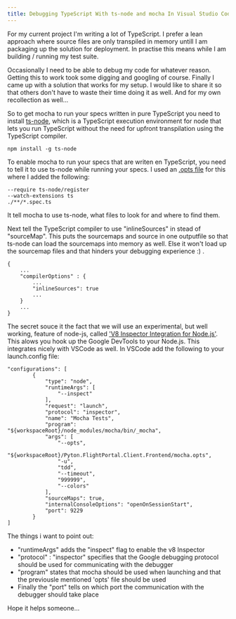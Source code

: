 ```yaml
---
title: Debugging TypeScript With ts-node and mocha In Visual Studio Code
---
```


For my current project I'm writing a lot of TypeScript. I prefer a lean approach where source files are only transpiled in memory untill I am packaging up the solution for deployment. In practise this means while I am building / running my test suite.

Occasionally I need to be able to debug my code for whatever reason. Getting this to work took some digging and googling of course. Finally I came up with a solution that works for my setup. I would like to share it so that others don't have to waste their time doing it as well. And for my own recollection as well...

So to get mocha to run your specs written in pure TypeScript you need to install [ts-node](https://github.com/TypeStrong/ts-node), which is a TypeScript execution environment for node that lets you run TypeScript without the need for upfront transpilation using the TypeScript compiler.

```
npm install -g ts-node
```

To enable mocha to run your specs that are writen en TypeScript, you need to tell it to use ts-node while running your specs. I used an [.opts file](https://mochajs.org/#mochaopts) for this where I added the following:

```
--require ts-node/register
--watch-extensions ts
./**/*.spec.ts
```

It tell mocha to use ts-node, what files to look for and where to find them.

Next tell the TypeScript compiler to use "inlineSources" in stead of "sourceMap". This puts the sourcemaps and source in one outputfile so that ts-node can load the sourcemaps into memory as well. Else it won't load up the sourcemap files and that hinders your debugging experience :) .

```
{
    ...
    "compilerOptions" : {
        ...
        "inlineSources": true
        ...
    }
    ...
}
```

The secret souce it the fact that we will use an experimental, but well working, feature of node-js, called ['V8 Inspector Integration for Node.js'](https://nodejs.org/api/debugger.html#debugger_v8_inspector_integration_for_node_js). This alows you hook up the Google DevTools to your Node.js. This integrates nicely with VSCode as well. In VSCode add the following to your launch.config file:

```
"configurations": [
        {
            "type": "node",
            "runtimeArgs": [
                "--inspect"
            ],
            "request": "launch",
            "protocol": "inspector",
            "name": "Mocha Tests",
            "program": "${workspaceRoot}/node_modules/mocha/bin/_mocha",
            "args": [
                "--opts",
                "${workspaceRoot}/Pyton.FlightPortal.Client.Frontend/mocha.opts",
                "-u",
                "tdd",
                "--timeout",
                "999999",
                "--colors"
            ],
            "sourceMaps": true,
            "internalConsoleOptions": "openOnSessionStart",
            "port": 9229
        }
]
```

The things i want to point out:
* "runtimeArgs" adds the "inspect" flag to enable the v8 Inspector
* "protocol" : "inspector" specifies that the Google debugging protocol should be used for communicating with the debugger
* "program" states that mocha should be used when launching and that the previousle mentioned 'opts' file should be used
* Finally the "port" tells on which port the communication with the debugger should take place

Hope it helps someone...